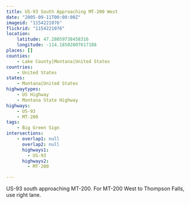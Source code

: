 ```yaml
---
title: US-93 South Approaching MT-200 West
date: "2005-09-11T00:00:00Z"
imageid: "1154221076"
flickrid: "1154221076"
location:
    latitude: 47.28059738458316
    longitude: -114.18502807617188
places: []
counties:
    - Lake County|Montana|United States
countries:
    - United States
states:
    - Montana|United States
highwaytypes:
    - US Highway
    - Montana State Highway
highways:
    - US-93
    - MT-200
tags:
    - Big Green Sign
intersections:
    - overlap1: null
      overlap2: null
      highways1:
        - US-93
      highways2:
        - MT-200

---
```

US-93 south approaching MT-200.  For MT-200 West to Thompson Falls, use right lane.
